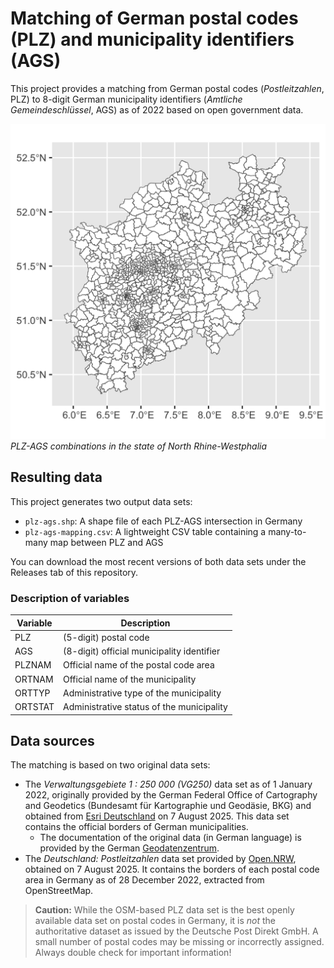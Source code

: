 # Matching of German postal codes (PLZ) and municipality identifiers (AGS)

This project provides a matching from German postal codes (*Postleitzahlen*, PLZ) to 8-digit German municipality identifiers (*Amtliche Gemeindeschlüssel*, AGS) as of 2022 based on open government data.

![Example of the intersection of PLZ and AGS areas for the German state of North Rhine-Westphalia (NRW)](output/figures/plz-ags-map_NRW.png)
*PLZ-AGS combinations in the state of North Rhine-Westphalia*

## Resulting data

This project generates two output data sets:

- `plz-ags.shp`: A shape file of each PLZ-AGS intersection in Germany
- `plz-ags-mapping.csv`: A lightweight CSV table containing a many-to-many map between PLZ and AGS

You can download the most recent versions of both data sets under the Releases tab of this repository.

### Description of variables

|Variable|Description|
|---|---|
|PLZ|(5-digit) postal code|
|AGS|(8-digit) official municipality identifier|
|PLZNAM|Official name of the postal code area|
|ORTNAM|Official name of the municipality|
|ORTTYP|Administrative type of the municipality|
|ORTSTAT|Administrative status of the municipality|

## Data sources

The matching is based on two original data sets:

- The *Verwaltungsgebiete 1 : 250 000 (VG250)* data set as of 1 January 2022, originally provided by the German Federal Office of Cartography and Geodetics (Bundesamt für Kartographie und Geodäsie, BKG) and obtained from [Esri Deutschland](https://opendata-esridech.hub.arcgis.com/datasets/esri-de-content::gemeindegrenzen-2022/about) on 7 August 2025. This data set contains the official borders of German municipalities.
  - The documentation of the original data (in German language) is provided by the German [Geodatenzentrum](https://sg.geodatenzentrum.de/web_public/gdz/dokumentation/deu/vg250_01-01.pdf).
- The *Deutschland: Postleitzahlen* data set provided by [Open.NRW](https://open.nrw/dataset/deutschland-postleitzahlen-ne), obtained on 7 August 2025. It contains the borders of each postal code area in Germany as of 28 December 2022, extracted from OpenStreetMap.

> **Caution:** While the OSM-based PLZ data set is the best openly available data set on postal codes in Germany, it is *not* the authoritative dataset as issued by the Deutsche Post Direkt GmbH. A small number of postal codes may be missing or incorrectly assigned. Always double check for important information!
